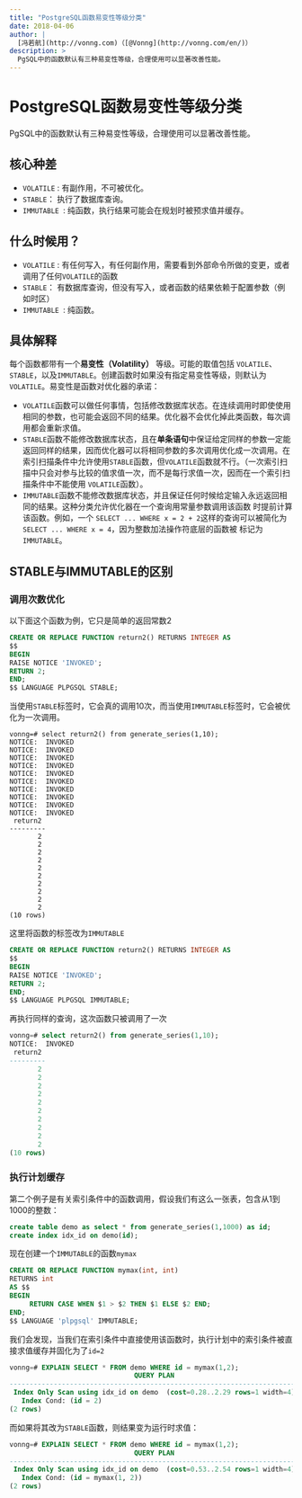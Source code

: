```yaml
---
title: "PostgreSQL函数易变性等级分类"
date: 2018-04-06
author: |
  [冯若航](http://vonng.com)（[@Vonng](http://vonng.com/en/)）
description: >
  PgSQL中的函数默认有三种易变性等级，合理使用可以显著改善性能。
---
```


# PostgreSQL函数易变性等级分类

PgSQL中的函数默认有三种易变性等级，合理使用可以显著改善性能。



## 核心种差

* `VOLATILE` : 有副作用，不可被优化。
* `STABLE`： 执行了数据库查询。
* `IMMUTABLE `: 纯函数，执行结果可能会在规划时被预求值并缓存。



## 什么时候用？

- `VOLATILE` : 有任何写入，有任何副作用，需要看到外部命令所做的变更，或者调用了任何`VOLATILE`的函数
- `STABLE`： 有数据库查询，但没有写入，或者函数的结果依赖于配置参数（例如时区）
- `IMMUTABLE `: 纯函数。



## 具体解释

每个函数都带有一个**易变性（Volatility）** 等级。可能的取值包括 `VOLATILE`、`STABLE`，以及`IMMUTABLE`。创建函数时如果没有指定易变性等级，则默认为 `VOLATILE`。易变性是函数对优化器的承诺：

- `VOLATILE`函数可以做任何事情，包括修改数据库状态。在连续调用时即使使用相同的参数，也可能会返回不同的结果。优化器不会优化掉此类函数，每次调用都会重新求值。
- `STABLE`函数不能修改数据库状态，且在**单条语句**中保证给定同样的参数一定能返回同样的结果，因而优化器可以将相同参数的多次调用优化成一次调用。在索引扫描条件中允许使用`STABLE`函数，但`VOLATILE`函数就不行。（一次索引扫描中只会对参与比较的值求值一次，而不是每行求值一次，因而在一个索引扫描条件中不能使用 `VOLATILE`函数）。
- `IMMUTABLE`函数不能修改数据库状态，并且保证任何时候给定输入永远返回相同的结果。这种分类允许优化器在一个查询用常量参数调用该函数 时提前计算该函数。例如，一个 `SELECT ... WHERE x = 2 + 2`这样的查询可以被简化为`SELECT ... WHERE x = 4`，因为整数加法操作符底层的函数被 标记为`IMMUTABLE`。



## STABLE与IMMUTABLE的区别

### 调用次数优化

以下面这个函数为例，它只是简单的返回常数2

```sql
CREATE OR REPLACE FUNCTION return2() RETURNS INTEGER AS
$$
BEGIN
RAISE NOTICE 'INVOKED';
RETURN 2;
END;
$$ LANGUAGE PLPGSQL STABLE;
```

当使用`STABLE`标签时，它会真的调用10次，而当使用`IMMUTABLE`标签时，它会被优化为一次调用。

```
vonng=# select return2() from generate_series(1,10);
NOTICE:  INVOKED
NOTICE:  INVOKED
NOTICE:  INVOKED
NOTICE:  INVOKED
NOTICE:  INVOKED
NOTICE:  INVOKED
NOTICE:  INVOKED
NOTICE:  INVOKED
NOTICE:  INVOKED
NOTICE:  INVOKED
 return2
---------
       2
       2
       2
       2
       2
       2
       2
       2
       2
       2
(10 rows)
```

这里将函数的标签改为`IMMUTABLE`

```sql
CREATE OR REPLACE FUNCTION return2() RETURNS INTEGER AS
$$
BEGIN
RAISE NOTICE 'INVOKED';
RETURN 2;
END;
$$ LANGUAGE PLPGSQL IMMUTABLE;
```

再执行同样的查询，这次函数只被调用了一次

```sql
vonng=# select return2() from generate_series(1,10);
NOTICE:  INVOKED
 return2
---------
       2
       2
       2
       2
       2
       2
       2
       2
       2
       2
(10 rows)
```

### 执行计划缓存

第二个例子是有关索引条件中的函数调用，假设我们有这么一张表，包含从1到1000的整数：

```sql
create table demo as select * from generate_series(1,1000) as id;
create index idx_id on demo(id);
```

现在创建一个`IMMUTABLE`的函数`mymax`

```sql
CREATE OR REPLACE FUNCTION mymax(int, int)
RETURNS int
AS $$
BEGIN
     RETURN CASE WHEN $1 > $2 THEN $1 ELSE $2 END;
END;
$$ LANGUAGE 'plpgsql' IMMUTABLE;
```

我们会发现，当我们在索引条件中直接使用该函数时，执行计划中的索引条件被直接求值缓存并固化为了`id=2`

```sql
vonng=# EXPLAIN SELECT * FROM demo WHERE id = mymax(1,2);
                               QUERY PLAN
------------------------------------------------------------------------
 Index Only Scan using idx_id on demo  (cost=0.28..2.29 rows=1 width=4)
   Index Cond: (id = 2)
(2 rows)
```

而如果将其改为`STABLE`函数，则结果变为运行时求值：

```sql
vonng=# EXPLAIN SELECT * FROM demo WHERE id = mymax(1,2);
                               QUERY PLAN
------------------------------------------------------------------------
 Index Only Scan using idx_id on demo  (cost=0.53..2.54 rows=1 width=4)
   Index Cond: (id = mymax(1, 2))
(2 rows)
```






